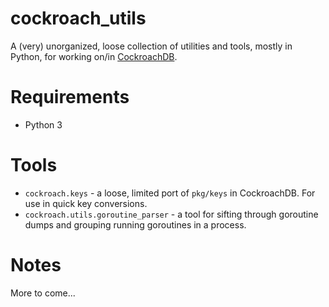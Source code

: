 # cockroach_utils
A (very) unorganized, loose collection of utilities and tools, mostly in 
Python, for working on/in [CockroachDB](https://github.com/cockroachdb/cockroach).

# Requirements

- Python 3

# Tools

- `cockroach.keys` - a loose, limited port of `pkg/keys` in CockroachDB. For 
  use in quick key conversions.
- `cockroach.utils.goroutine_parser` - a tool for sifting through goroutine 
  dumps and grouping running goroutines in a process.

# Notes

More to come...
